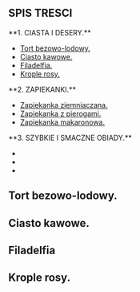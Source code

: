 **SPIS TRESCI**
---------------
<p>**1. CIASTA I DESERY.**
<ul>
<li><a href="#">Tort bezowo-lodowy.</a></li>
<li><a href="#">Ciasto kawowe.</a></li>
<li><a href="#">Filadelfia.</a></li>
<li><a href="#">Krople rosy.</a></li>
</ul>
<p>**2. ZAPIEKANKI.**
<ul>
<li><a href="#">Zapiekanka ziemniaczana.</a></li>
<li><a href="#">Zapiekanka z pierogami.</a></li>
<li><a href="#">Zapiekanka makaronowa.</a></li>
</ul>
<p>**3. SZYBKIE I SMACZNE OBIADY.**
<ul>
<li><a href="#"></a></li>
<li><a href="#"></a></li>
<li><a href="#"></a></li>
</ul>

**Tort bezowo-lodowy.**
-----------------------

**Ciasto kawowe.**
------------------

**Filadelfia**
--------------

**Krople rosy.**
----------------
